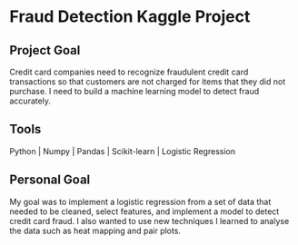 # Fraud Detection Kaggle Project

## Project Goal
Credit card companies need to recognize fraudulent credit card transactions so that customers are not charged for items that they did not purchase.
I need to build a machine learning model to detect fraud accurately.

## Tools
Python | Numpy | Pandas | Scikit-learn | Logistic Regression

## Personal Goal
My goal was to implement a logistic regression from a set of data that needed to be cleaned, select features, and implement a model to detect
credit card fraud. I also wanted to use new techniques I learned to analyse the data such as heat mapping and pair plots.
